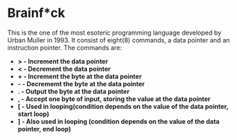 # Brainf*ck
  This is the one of the most esoteric programming language developed by Urban Muller in 1993. It consist of eight(8) commands, a data pointer and an instruction pointer. The commands are:
* **> - Increment the data pointer**
* **< - Decrement the data pointer**
* **+ - Increment the byte at the data pointer**
* **- - Decrememt the byte at the data pointer**
* **. - Output the byte at the data pointer**
* **, - Accept one byte of input, storing the value at the data pointer**
* **[ - Used in looping(condition depends on the value of the data pointer, start loop)**
* **] - Also used in looping (condition depends on the value of the data pointer, end loop)**
